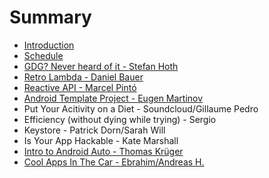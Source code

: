 # Summary

* [Introduction](README.md)
* [Schedule](schedule.md)
* [GDG? Never heard of it - Stefan Hoth](gdg_never_heard_of_it_-_stefan_hoth.md)
* [Retro Lambda - Daniel Bauer](retro_lambda_-_daniel_bauer.md)
* [Reactive API - Marcel Pintó](reactive_api_-_marcel_pinto.md)
* [Android Template Project - Eugen Martinov](android_template_project_-_eugen_martinov.md)
* Put Your Acitivity on a Diet - Soundcloud/Gillaume Pedro
* Efficiency (without dying while trying) - Sergio
* Keystore - Patrick Dorn/Sarah Will
* Is Your App Hackable - Kate Marshall
* [Intro to Android Auto - Thomas Krüger](intro_to_android_auto_-_thomas_kruger.md)
* [Cool Apps In The Car - Ebrahim/Andreas H.](cool_apps_in_the_car_-_ebrahimandreas_h.md)


